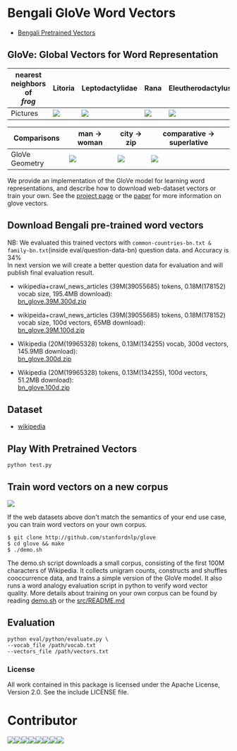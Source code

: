 # Bengali GloVe Word Vectors

* [Bengali Pretrained Vectors](#download-bengali-pre-trained-word-vectors)

## GloVe: Global Vectors for Word Representation


| nearest neighbors of <br/> <em>frog</em> | Litoria             |  Leptodactylidae | Rana | Eleutherodactylus |
| --- | ------------------------------- | ------------------- | ---------------- | ------------------- |
| Pictures | <img src="http://nlp.stanford.edu/projects/glove/images/litoria.jpg"></img> | <img src="http://nlp.stanford.edu/projects/glove/images/leptodactylidae.jpg"></img> | <img src="http://nlp.stanford.edu/projects/glove/images/rana.jpg"></img> | <img src="http://nlp.stanford.edu/projects/glove/images/eleutherodactylus.jpg"></img> |

| Comparisons | man -> woman             |  city -> zip | comparative -> superlative |
| --- | ------------------------|-------------------------|-------------------------|
| GloVe Geometry | <img src="http://nlp.stanford.edu/projects/glove/images/man_woman_small.jpg"></img>  | <img src="http://nlp.stanford.edu/projects/glove/images/city_zip_small.jpg"></img> | <img src="http://nlp.stanford.edu/projects/glove/images/comparative_superlative_small.jpg"></img> |

We provide an implementation of the GloVe model for learning word representations, and describe how to download web-dataset vectors or train your own. See the [project page](http://nlp.stanford.edu/projects/glove/) or the [paper](http://nlp.stanford.edu/pubs/glove.pdf) for more information on glove vectors.

## Download Bengali pre-trained word vectors

NB: We evaluated this trained vectors with `common-countries-bn.txt & family-bn.txt`(inside eval/question-data-bn) question data. and Accuracy is 34%</br>
In next version we will create a better question data for evaluation and will publish final evaluation result.

* wikipedia+crawl_news_articles (39M(39055685) tokens, 0.18M(178152) vocab size, 195.4MB download):</br> [bn_glove.39M.300d.zip](https://drive.google.com/open?id=1TugAM1l-hIIR2foW8KhckfCyMNfdmzCY)

* wikipeida+crawl_news_articles (39M(39055685) tokens, 0.18M(178152) vocab size, 100d vectors, 65MB download):</br> [bn_glove.39M.100d.zip](https://drive.google.com/open?id=1HJYOg3kEMVIrJ013Q8MeG0hRnMI3jxYx)

* Wikipedia (20M(19965328) tokens, 0.13M(134255) vocab, 300d vectors, 145.9MB download):</br> [bn_glove.300d.zip](https://drive.google.com/open?id=1o6wBjaRX8fUOZfqSAVA3TSBBNVVvk3nt)

* Wikipedia (20M(19965328) tokens, 0.13M(134255), 100d vectors, 51.2MB download):</br> [bn_glove.100d.zip](https://drive.google.com/open?id=1in1MbQXieuvytsqIP9Q8qFgnTSZEHMue)

## Dataset
* [wikipedia](https://dumps.wikimedia.org/bnwiki/latest/)


## Play With Pretrained Vectors

```python test.py```


## Train word vectors on a new corpus

<img src="https://travis-ci.org/stanfordnlp/GloVe.svg?branch=master"></img>

If the web datasets above don't match the semantics of your end use case, you can train word vectors on your own corpus.

    $ git clone http://github.com/stanfordnlp/glove
    $ cd glove && make
    $ ./demo.sh

The demo.sh script downloads a small corpus, consisting of the first 100M characters of Wikipedia. It collects unigram counts, constructs and shuffles cooccurrence data, and trains a simple version of the GloVe model. It also runs a word analogy evaluation script in python to verify word vector quality. More details about training on your own corpus can be found by reading [demo.sh](https://github.com/stanfordnlp/GloVe/blob/master/demo.sh) or the [src/README.md](https://github.com/stanfordnlp/GloVe/tree/master/src)

## Evaluation

```
python eval/python/evaluate.py \
--vocab_file /path/vocab.txt
--vectors_file /path/vectors.txt
```

### License
All work contained in this package is licensed under the Apache License, Version 2.0. See the include LICENSE file.

# Contributor
[![](https://sourcerer.io/fame/sagorbrur/sagorbrur/GloVe-Bengali/images/0)](https://sourcerer.io/fame/sagorbrur/sagorbrur/GloVe-Bengali/links/0)[![](https://sourcerer.io/fame/sagorbrur/sagorbrur/GloVe-Bengali/images/1)](https://sourcerer.io/fame/sagorbrur/sagorbrur/GloVe-Bengali/links/1)[![](https://sourcerer.io/fame/sagorbrur/sagorbrur/GloVe-Bengali/images/2)](https://sourcerer.io/fame/sagorbrur/sagorbrur/GloVe-Bengali/links/2)[![](https://sourcerer.io/fame/sagorbrur/sagorbrur/GloVe-Bengali/images/3)](https://sourcerer.io/fame/sagorbrur/sagorbrur/GloVe-Bengali/links/3)[![](https://sourcerer.io/fame/sagorbrur/sagorbrur/GloVe-Bengali/images/4)](https://sourcerer.io/fame/sagorbrur/sagorbrur/GloVe-Bengali/links/4)[![](https://sourcerer.io/fame/sagorbrur/sagorbrur/GloVe-Bengali/images/5)](https://sourcerer.io/fame/sagorbrur/sagorbrur/GloVe-Bengali/links/5)[![](https://sourcerer.io/fame/sagorbrur/sagorbrur/GloVe-Bengali/images/6)](https://sourcerer.io/fame/sagorbrur/sagorbrur/GloVe-Bengali/links/6)[![](https://sourcerer.io/fame/sagorbrur/sagorbrur/GloVe-Bengali/images/7)](https://sourcerer.io/fame/sagorbrur/sagorbrur/GloVe-Bengali/links/7)
